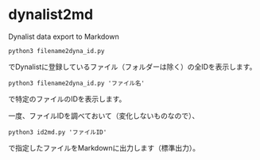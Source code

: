 # dynalist2md
Dynalist data export to Markdown

`python3 filename2dyna_id.py`

でDynalistに登録しているファイル（フォルダーは除く）の全IDを表示します。

`python3 filename2dyna_id.py 'ファイル名'`

で特定のファイルのIDを表示します。

一度、ファイルIDを調べておいて（変化しないものなので）、

`python3 id2md.py 'ファイルID'`

で指定したファイルをMarkdownに出力します（標準出力）。


